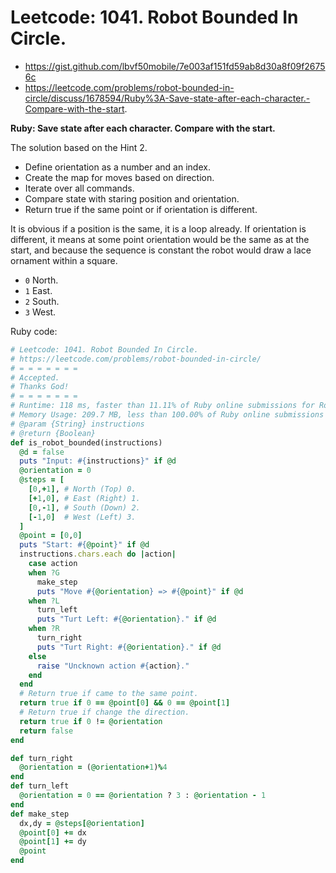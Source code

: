 # Leetcode: 1041. Robot Bounded In Circle.

- https://gist.github.com/lbvf50mobile/7e003af151fd59ab8d30a8f09f26756c
- https://leetcode.com/problems/robot-bounded-in-circle/discuss/1678594/Ruby%3A-Save-state-after-each-character.-Compare-with-the-start.
 
**Ruby: Save state after each character. Compare with the start.** 

The solution based on the Hint 2.

- Define orientation as a number and an index.
- Create the map for moves based on direction.
- Iterate over all commands.
- Compare state with staring position and orientation.
- Return true if the same point or if orientation is different.

It is obvious if a position is the same, it is a loop already.
If orientation is different, it means at some point orientation would be the same as at the start, and because the sequence is constant the robot would draw a lace ornament within a square.  

- `0` North.
- `1` East.
- `2` South.
- `3` West.

Ruby code:
```Ruby
# Leetcode: 1041. Robot Bounded In Circle.
# https://leetcode.com/problems/robot-bounded-in-circle/
# = = = = = = =
# Accepted.
# Thanks God!
# = = = = = = =
# Runtime: 118 ms, faster than 11.11% of Ruby online submissions for Robot Bounded In Circle.
# Memory Usage: 209.7 MB, less than 100.00% of Ruby online submissions for Robot Bounded In Circle.
# @param {String} instructions
# @return {Boolean}
def is_robot_bounded(instructions)
  @d = false
  puts "Input: #{instructions}" if @d
  @orientation = 0
  @steps = [
    [0,+1], # North (Top) 0.
    [+1,0], # East (Right) 1.
    [0,-1], # South (Down) 2.
    [-1,0]  # West (Left) 3.
  ]
  @point = [0,0]
  puts "Start: #{@point}" if @d
  instructions.chars.each do |action|
    case action
    when ?G
      make_step
      puts "Move #{@orientation} => #{@point}" if @d
    when ?L
      turn_left
      puts "Turt Left: #{@orientation}." if @d
    when ?R
      turn_right
      puts "Turt Right: #{@orientation}." if @d
    else
      raise "Uncknown action #{action}."
    end
  end
  # Return true if came to the same point.
  return true if 0 == @point[0] && 0 == @point[1]
  # Return true if change the direction.
  return true if 0 != @orientation
  return false
end

def turn_right
  @orientation = (@orientation+1)%4
end
def turn_left
  @orientation = 0 == @orientation ? 3 : @orientation - 1
end
def make_step
  dx,dy = @steps[@orientation]
  @point[0] += dx
  @point[1] += dy
  @point
end

```
